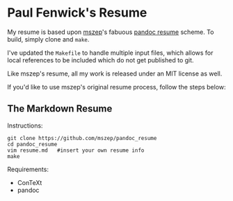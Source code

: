 # Paul Fenwick's Resume

My resume is based upon [mszep](https://github.com/mszep)'s fabuous [pandoc resume](https://github.com/mszep/pandoc_resume) scheme. To build, simply clone and `make`.

I've updated the `Makefile` to handle multiple input files, which allows for local references to be
included which do not get published to git.

Like mszep's resume, all my work is released under an MIT license as well.

If you'd like to use mszep's original resume process, follow the steps below:

## The Markdown Resume

Instructions:

    git clone https://github.com/mszep/pandoc_resume
    cd pandoc_resume
    vim resume.md   #insert your own resume info
    make

Requirements:

 * ConTeXt
 * pandoc
